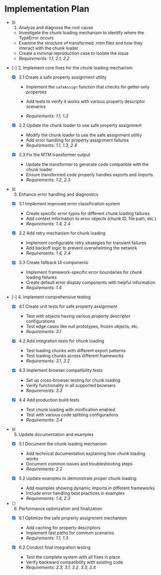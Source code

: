# Implementation Plan

- [x] 1. Analyze and diagnose the root cause

  - Investigate the chunk loading mechanism to identify where the TypeError occurs
  - Examine the structure of transformed .mtm files and how they interact with the chunk loader
  - Create a minimal reproduction case to isolate the issue
  - _Requirements: 1.1, 2.1, 2.2_

- [-] 2. Implement core fixes for the chunk loading mechanism

  - [x] 2.1 Create a safe property assignment utility

    - Implement the `safeAssign` function that checks for getter-only properties

    - Add tests to verify it works with various property descriptor scenarios
    - _Requirements: 1.1, 1.3_

  - [x] 2.2 Update the chunk loader to use safe property assignment

    - Modify the chunk loader to use the safe assignment utility
    - Add error handling for property assignment failures
    - _Requirements: 1.1, 1.3, 2.4_

  - [x] 2.3 Fix the MTM transformer output

    - Update the transformer to generate code compatible with the chunk loader
    - Ensure transformed code properly handles exports and imports
    - _Requirements: 1.2, 2.3_

- [x] 3. Enhance error handling and diagnostics

  - [x] 3.1 Implement improved error classification system

    - Create specific error types for different chunk loading failures
    - Add context information to error objects (chunk ID, file path, etc.)
    - _Requirements: 1.4, 2.4_

  - [x] 3.2 Add retry mechanism for chunk loading

    - Implement configurable retry strategies for transient failures
    - Add backoff logic to prevent overwhelming the network
    - _Requirements: 1.4, 2.4_

  - [x] 3.3 Create fallback UI components

    - Implement framework-specific error boundaries for chunk loading failures
    - Create default error display components with helpful information
    - _Requirements: 1.4_

- [-] 4. Implement comprehensive testing

  - [x] 4.1 Create unit tests for safe property assignment

    - Test with objects having various property descriptor configurations
    - Test edge cases like null prototypes, frozen objects, etc.
    - _Requirements: 3.1_

  - [x] 4.2 Add integration tests for chunk loading

    - Test loading chunks with different export patterns
    - Test loading chunks across different frameworks
    - _Requirements: 3.1, 3.2_

  - [x] 4.3 Implement browser compatibility tests

    - Set up cross-browser testing for chunk loading
    - Verify functionality in all supported browsers
    - _Requirements: 3.3_

  - [x] 4.4 Add production build tests

    - Test chunk loading with minification enabled
    - Test with various code splitting configurations
    - _Requirements: 3.4_

- [x] 5. Update documentation and examples

  - [x] 5.1 Document the chunk loading mechanism

    - Add technical documentation explaining how chunk loading works
    - Document common issues and troubleshooting steps
    - _Requirements: 2.2_

  - [x] 5.2 Update examples to demonstrate proper chunk loading

    - Add examples showing dynamic imports in different frameworks
    - Include error handling best practices in examples
    - _Requirements: 1.4, 2.3_

- [ ] 6. Performance optimization and finalization

  - [x] 6.1 Optimize the safe property assignment mechanism

    - Add caching for property descriptors
    - Implement fast paths for common scenarios
    - _Requirements: 1.1, 1.3_

  - [x] 6.2 Conduct final integration testing

    - Test the complete system with all fixes in place
    - Verify backward compatibility with existing code
    - _Requirements: 2.3, 3.1, 3.2, 3.3, 3.4_
